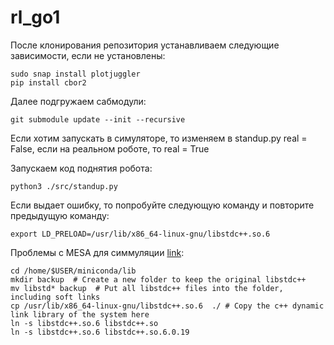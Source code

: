 # rl_go1

После клонирования репозитория устанавливаем следующие зависимости, если не установлены:
```
sudo snap install plotjuggler
pip install cbor2
```
Далее подгружаем сабмодули:
```
git submodule update --init --recursive
```
Если хотим запускать в симуляторе, то изменяем в standup.py real = False, если на реальном роботе, то real = True

Запускаем код поднятия робота:
```
python3 ./src/standup.py
```
Если выдает ошибку, то попробуйте следующую команду и повторите предыдущую команду:
```
export LD_PRELOAD=/usr/lib/x86_64-linux-gnu/libstdc++.so.6
```

Проблемы с MESA для симмуляции [link](https://stackoverflow.com/questions/72110384/libgl-error-mesa-loader-failed-to-open-iris):
```
cd /home/$USER/miniconda/lib
mkdir backup  # Create a new folder to keep the original libstdc++
mv libstd* backup  # Put all libstdc++ files into the folder, including soft links
cp /usr/lib/x86_64-linux-gnu/libstdc++.so.6  ./ # Copy the c++ dynamic link library of the system here
ln -s libstdc++.so.6 libstdc++.so
ln -s libstdc++.so.6 libstdc++.so.6.0.19
```
